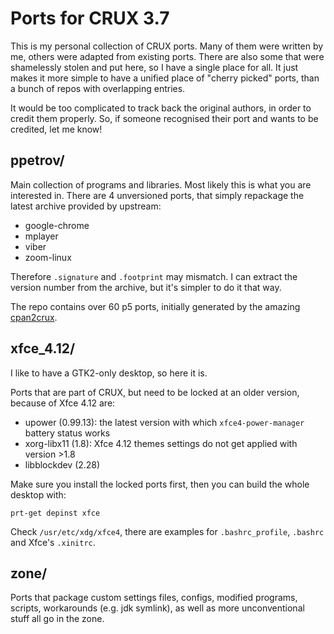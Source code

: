 # Ports for CRUX 3.7

This is my personal collection of CRUX ports. Many of them were written
by me, others were adapted from existing ports. There are also some that
were shamelessly stolen and put here, so I have a single place for all.
It just makes it more simple to have a unified place of "cherry picked"
ports, than a bunch of repos with overlapping entries.

It would be too complicated to track back the original authors, in order
to credit them properly. So, if someone recognised their port and wants
to be credited, let me know!

## ppetrov/
Main collection of programs and libraries. Most likely this is what you
are interested in. There are 4 unversioned ports, that simply repackage
the latest archive provided by upstream:
* google-chrome
* mplayer
* viber
* zoom-linux

Therefore `.signature` and `.footprint` may mismatch. I can extract the
version number from the archive, but it's simpler to do it that way.

The repo contains over 60 p5 ports, initially generated by the amazing
[cpan2crux](https://www.mizrahi.com.ve/crux/ports/cpan2crux/Pkgfile).

## xfce_4.12/
I like to have a GTK2-only desktop, so here it is.

Ports that are part of CRUX, but need to be locked at an older version,
because of Xfce 4.12 are:
* upower (0.99.13): the latest version with which `xfce4-power-manager`
battery status works
* xorg-libx11 (1.8): Xfce 4.12 themes settings do not get applied with
version >1.8
* libblockdev (2.28)

Make sure you install the locked ports first, then you can build the
whole desktop with:
```
prt-get depinst xfce
```
Check `/usr/etc/xdg/xfce4`, there are examples for `.bashrc_profile`,
`.bashrc` and Xfce's `.xinitrc`.

## zone/
Ports that package custom settings files, configs, modified programs,
scripts, workarounds (e.g. jdk symlink), as well as more unconventional
stuff all go in the zone.
